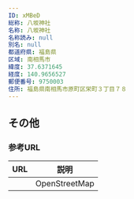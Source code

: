 ```yaml
---
ID: xMBeD
総称: 八坂神社
名称: 八坂神社
名称読み: null
別名: null
都道府県: 福島県
区域: 南相馬市
緯度: 37.6371645
経度: 140.9656527
郵便番号: 9750003
住所: 福島県南相馬市原町区栄町３丁目７８
---
```


## その他

### 参考URL

| URL | 説明          |
| --- | ------------- |
|     | OpenStreetMap |
